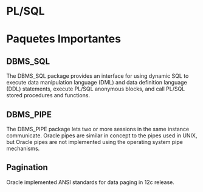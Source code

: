# PL/SQL



# Paquetes Importantes

## DBMS_SQL

The DBMS_SQL package provides an interface for using dynamic SQL to execute data manipulation language (DML) and data definition language (DDL) statements, execute PL/SQL anonymous blocks, and call PL/SQL stored procedures and functions.


## DBMS_PIPE


The DBMS_PIPE package lets two or more sessions in the same instance communicate. Oracle pipes are similar in concept to the pipes used in UNIX, but Oracle pipes are not implemented using the operating system pipe mechanisms.


## Pagination

Oracle implemented ANSI standards for data paging in 12c release.